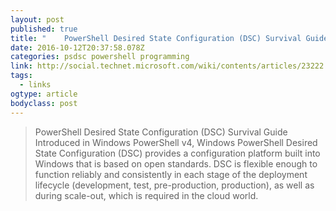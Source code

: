 ```yaml
---
layout: post
published: true
title: "	PowerShell Desired State Configuration (DSC) Survival Guide - TechNet Articles - United States (English) - TechNet Wiki"
date: 2016-10-12T20:37:58.078Z
categories: psdsc powershell programming
link: http://social.technet.microsoft.com/wiki/contents/articles/23222.powershell-desired-state-configuration-dsc-survival-guide.aspx
tags:
  - links
ogtype: article
bodyclass: post
---
```


> PowerShell Desired State Configuration (DSC) Survival Guide
Introduced in Windows PowerShell v4, Windows PowerShell Desired State Configuration (DSC) provides a configuration platform built into Windows that is based on open standards. DSC is flexible enough to function reliably and consistently in each stage of the deployment lifecycle (development, test, pre-production, production), as well as during scale-out, which is required in the cloud world. 
